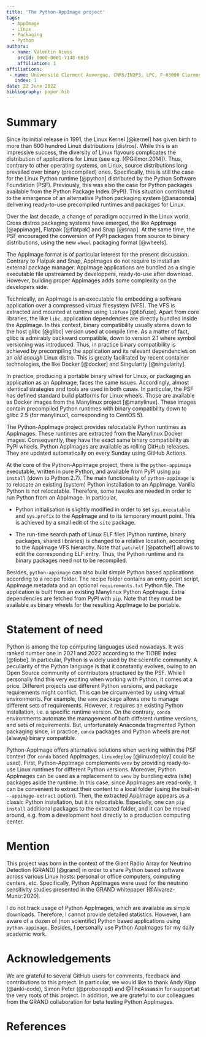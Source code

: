 ```yaml
---
title: 'The Python-AppImage project'
tags:
  - AppImage
  - Linux
  - Packaging
  - Python
authors:
  - name: Valentin Niess
    orcid: 0000-0001-7148-6819
    affiliation: 1
affiliations:
 - name: Université Clermont Auvergne, CNRS/IN2P3, LPC, F-63000 Clermont-Ferrand, France.
   index: 1
date: 22 June 2022
bibliography: paper.bib
---
```


# Summary

Since its initial release in 1991, the Linux Kernel [@kernel] has given birth to
more than 600 hundred Linux distributions (distros). While this is an impressive
success, the diversity of Linux flavours complicates the distribution of
applications for Linux (see e.g. [@Gillmor:2014]). Thus, contrary to other
operating systems, on Linux, source distributions long prevailed over binary
(precompiled) ones. Specifically, this is still the case for the Linux Python
runtime [@python] distributed by the Python Software Foundation (PSF).
Previously, this was also the case for Python packages available from the Python
Package Index (PyPI). This situation contributed to the emergence of an
alternative Python packaging system [@anaconda] delivering ready-to-use
precompiled runtimes and packages for Linux.

Over the last decade, a change of paradigm occurred in the Linux world. Cross
distros packaging systems have emerged, the like AppImage [@appimage], Flatpak
[@flatpak] and Snap [@snap]. At the same time, the PSF encouraged the conversion
of PyPI packages from source to binary distributions, using the new `wheel`
packaging format [@wheels].

The AppImage format is of particular interest for the present discussion.
Contrary to Flatpak and Snap, AppImages do not require to install an external
package manager. AppImage applications are bundled as a single executable file
upstreamed by developpers, ready-to-use after download. However, building proper
AppImages adds some complexity on the developers side.

Technically, an AppImage is an executable file embedding a software application
over a compressed virtual filesystem (VFS). The VFS is extracted and mounted at
runtime using `libfuse` [@libfuse]. Apart from core libraries, the like `libc`,
application dependencies are directly bundled inside the AppImage. In this
context, binary compatibility usually stems down to the host glibc [@glibc]
version used at compile time. As a matter of fact, glibc is admirably backward
compatible, down to version 2.1 where symbol versioning was introduced. Thus, in
practice binary compatibility is achieved by precompiling the application and
its relevant dependencies on an *old enough* Linux distro. This is greatly
facilitated by recent container technologies, the like Docker [@docker] and
Singularity [@singularity].

In practice, producing a portable binary wheel for Linux, or packaging an
application as an AppImage, faces the same issues. Accordingly, almost identical
strategies and tools are used in both cases. In particular, the PSF has
defined standard build platforms for Linux wheels. Those are available as Docker
images from the Manylinux project [@manylinux]. These images contain
precompiled Python runtimes with binary compatibility down to glibc 2.5 (for
manylinux1, corresponding to CentOS 5).

The Python-AppImage project provides relocatable Python runtimes as AppImages.
These runtimes are extracted from the Manylinux Docker images. Consequently,
they have the exact same binary compatibility as PyPI wheels. Python AppImages
are available as rolling GitHub releases. They are updated automatically on
every Sunday using GitHub Actions.

At the core of the Python-AppImage project, there is the `python-appimage`
executable, written in pure Python, and available from PyPI using `pip install`
(down to Python 2.7). The main functionality of `python-appimage` is to relocate
an existing (system) Python installation to an AppImage. Vanilla Python is not
relocatable. Therefore, some tweaks are needed in order to run Python from an
AppImage. In particular,

- Python initialisation is slightly modified in order to set `sys.executable`
  and `sys.prefix` to the AppImage and to its temporary mount point. This is
  achieved by a small edit of the `site` package.

- The run-time search path of Linux ELF files (Python runtime, binary packages,
  shared libraries) is changed to a relative location, according to the AppImage
  VFS hierarchy. Note that `patchelf` [@patchelf] allows to edit the
  corresponding ELF entry. Thus, the Python runtime and its binary packages need
  not to be recompiled.

Besides, `python-appimage` can also build simple Python based applications
according to a recipe folder. The recipe folder contains an entry point script,
AppImage metadata and an optional `requirements.txt` Python file. The
application is built from an existing  Manylinux Python AppImage. Extra
dependencies are fetched from PyPI with `pip`. Note that they must be available
as binary wheels for the resulting AppImage to be portable.


# Statement of need

Python is among the top computing languages used nowadays. It was ranked number
one in 2021 and 2022 according to the TIOBE index [@tiobe]. In particular,
Python is widely used by the scientific community. A peculiarity of the Python
language is that it constantly evolves, owing to an Open Source community of
contributors structured by the PSF. While I personally find this very exciting
when working with Python, it comes at a price. Different projects use different
Python versions, and package requirements might conflict. This can be
circumvented by using virtual environments. For example, the `venv` package
allows one to manage different sets of requirements. However, it requires an
existing Python installation, i.e. a specific runtime version. On the contrary,
`conda` environments automate the management of both different runtime versions,
and sets of requirements. But, unfortunately Anaconda fragmented Python
packaging since, in practice, `conda` packages and Python wheels are not
(always) binary compatible.

Python-AppImage offers alternative solutions when working within the PSF context
(for `conda` based AppImages, `linuxdeploy` [@linuxdeploy] could be used).
First, Python-AppImage complements `venv` by providing ready-to-use Linux
runtimes for different Python versions. Moreover, Python AppImages can be used
as a replacement to `venv` by bundling extra (site) packages aside the runtime.
In this case, since AppImages are read-only, it can be convenient to extract
their content to a local folder (using the built-in `--appimage-extract`
option). Then, the extracted AppImage appears as a classic Python installation,
but it is relocatable. Especially, one can `pip install` additional packages to
the extracted folder, and it can be moved around, e.g. from a development host
directly to a production computing center.


# Mention

This project was born in the context of the Giant Radio Array for Neutrino
Detection (GRAND) [@grand] in order to share Python based software across
various Linux hosts: personal or office computers, computing centers, etc.
Specifically, Python AppImages were used for the neutrino sensitivity studies
presented in the GRAND whitepaper [@Alvarez-Muniz:2020].

I do not track usage of Python AppImages, which are available as simple
downloads. Therefore, I cannot provide detailed statistics. However, I am aware
of a dozen of (non scientific) Python based applications using
`python-appimage`. Besides, I personally use Python AppImages for my daily
academic work.


# Acknowledgements

We are grateful to several GitHub users for comments, feedback and contributions
to this project. In particular, we would like to thank Andy Kipp (\@anki-code),
Simon Peter (\@probonopd) and \@TheAssassin for support at the very roots of
this project. In addition, we are grateful to our colleagues from the GRAND
collaboration for beta testing Python AppImages.


# References

